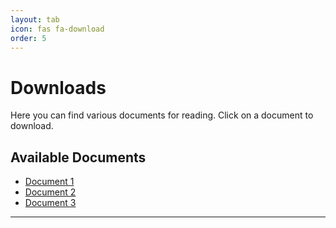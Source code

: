 ```yaml
---
layout: tab
icon: fas fa-download
order: 5
---
```


# Downloads

Here you can find various documents for reading. Click on a document to download.

## Available Documents

- [Document 1](../assets/downloads/document1.pdf)
- [Document 2](../assets/downloads/document2.pdf)
- [Document 3](../assets/downloads/document3.pdf)

---

